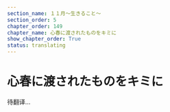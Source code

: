 ```yaml
---
section_name: １１月～生きること～
section_order: 5
chapter_order: 149
chapter_name: 心春に渡されたものをキミに
show_chapter_order: True
status: translating
---
```


# 心春に渡されたものをキミに
待翻译...
